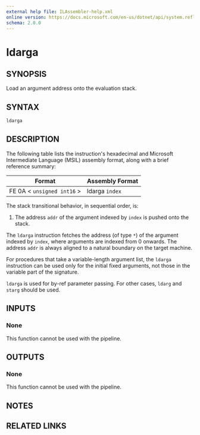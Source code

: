 ```yaml
---
external help file: ILAssembler-help.xml
online version: https://docs.microsoft.com/en-us/dotnet/api/system.reflection.emit.opcodes.ldarga
schema: 2.0.0
---
```


# ldarga

## SYNOPSIS

Load an argument address onto the evaluation stack.

## SYNTAX

```powershell
ldarga
```

## DESCRIPTION

The following table lists the instruction's hexadecimal and Microsoft Intermediate Language (MSIL) assembly format, along with a brief reference summary:

| Format                     | Assembly Format |
| -------------------------- | --------------- |
| FE 0A < `unsigned int16` > | ldarga `index`  |

 The stack transitional behavior, in sequential order, is:

1.  The address `addr` of the argument indexed by `index` is pushed onto the stack.

 The `ldarga` instruction fetches the address (of type `*`) of the argument indexed by `index`, where arguments are indexed from 0 onwards. The address `addr` is always aligned to a natural boundary on the target machine.

 For procedures that take a variable-length argument list, the `ldarga` instruction can be used only for the initial fixed arguments, not those in the variable part of the signature.

 `ldarga` is used for by-ref parameter passing. For other cases, `ldarg` and `starg` should be used.

## INPUTS

### None

This function cannot be used with the pipeline.

## OUTPUTS

### None

This function cannot be used with the pipeline.

## NOTES

## RELATED LINKS
